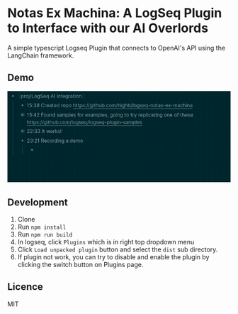 # Notas Ex Machina: A LogSeq Plugin to Interface with our AI Overlords

A simple typescript Logseq Plugin that connects to OpenAI's API using the LangChain framework.

## Demo

![Demo](https://raw.githubusercontent.com/highb/logseq-notas-ex-machina/main/demo.gif)

## Development

1. Clone
2. Run `npm install`
3. Run `npm run build`
4. In logseq, click `Plugins` which is in right top dropdown menu
5. Click `Load unpacked plugin` button and select the `dist` sub directory.
6. If plugin not work, you can try to disable and enable the plugin by clicking the switch button on Plugins page.

## Licence

MIT
